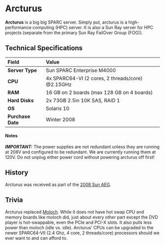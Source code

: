 # Arcturus

**Arcturus** is a big big SPARC server. Simply put, arcturus is a high-performance computing (HPC) server. It is also a Sun Ray server for HPC projects (separate from the primary Sun Ray FailOver Group (FOG)).

## Technical Specifications

| Field | Value |
| :---- | :---- |
| **Server Type** | Sun SPARC Enterprise M4000 |
| **CPU** | 4x SPARC64-VI (2 cores, 2 threads/core) @2.15GHz |
| **RAM** | 	16 GB on 2 boards (max 128 GB on 4 boards) |
| **Hard Disks** | 	2x 73GB 2.5in 10K SAS, RAID 1 |
| **OS** | 	Solaris 10 |
| **Purchase Date** | 	Winter 2008 |

#### Notes

***IMPORTANT:*** The power supplies are not redundant unless they are running at 208V and configured to be redundant. We are currently running them at 120V. Do not unplug either power cord without powering arcturus off first!

## History

Arcturus was received as part of the [2008 Sun AEG](../history/2008-sun-aeg.md).

## Trivia

Arcturus replaced [Moloch](moloch.md). While it does not have hot swap CPU and memory boards like moloch did, just about every other part except the DVD player is hot-swappable, even the PCIe and PCI-X slots. It also pulls less power than moloch (idle vs. idle). Arcturus' CPUs can be upgraded to the newer SPARC64-VII (2.4 Ghz, 4 core, 2 threads/core) processors should we ever want to and can afford to.
